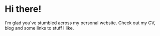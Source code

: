 # Hi there!

I'm glad you've stumbled across my personal website. Check out my CV, blog and some links to stuff I like.
